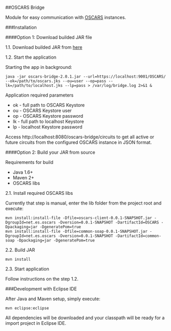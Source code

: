 ##OSCARS Bridge

Module for easy communication with [OSCARS](https://github.com/esnet/oscars) instances.

###Installation

####Option 1: Download builded JAR file

1.1. Download builded JAR from [here](http://meican-cipo.inf.ufrgs.br/playground/oscars-bridge-2.0.1.jar)

1.2. Start the application

Starting the app in background:

```
java -jar oscars-bridge-2.0.1.jar --url=https://localhost:9001/OSCARS/ --ok=/path/to/oscars.jks --ou=user --op=pass --lk=/path/to/localhost.jks --lp=pass > /var/log/bridge.log 2>&1 &
```

Application required parameters

- ok - full path to OSCARS Keystore
- ou - OSCARS Keystore user
- op - OSCARS Keystore password
- lk - full path to localhost Keystore
- lp - localhost Keystore password

Access http://localhost:8080/oscars-bridge/circuits to get all active or future circuits from the configured OSCARS instance in JSON format.

####Option 2: Build your JAR from source

Requirements for build

- Java 1.6+
- Maven 2+
- OSCARS libs

2.1. Install required OSCARS libs 

Currently that step is manual, enter the lib folder from the project root and execute:

```
mvn install:install-file -Dfile=oscars-client-0.0.1-SNAPSHOT.jar -DgroupId=net.es.oscars -Dversion=0.0.1-SNAPSHOT -DartifactId=OSCARS -Dpackaging=jar -DgeneratePom=true
mvn install:install-file -Dfile=common-soap-0.0.1-SNAPSHOT.jar -DgroupId=net.es.oscars -Dversion=0.0.1-SNAPSHOT -DartifactId=common-soap -Dpackaging=jar -DgeneratePom=true
```

2.2. Build JAR

```
mvn install
```

2.3. Start application

Follow instructions on the step 1.2.

###Development with Eclipse IDE

After Java and Maven setup, simply execute:

```
mvn eclipse:eclipse
```

All dependencies will be downloaded and your classpath will be ready for a import project in Eclipse IDE.
